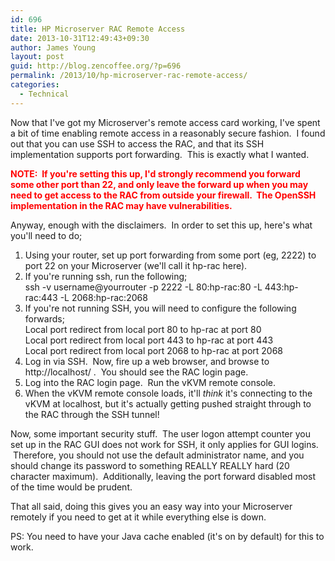 ```yaml
---
id: 696
title: HP Microserver RAC Remote Access
date: 2013-10-31T12:49:43+09:30
author: James Young
layout: post
guid: http://blog.zencoffee.org/?p=696
permalink: /2013/10/hp-microserver-rac-remote-access/
categories:
  - Technical
---
```

Now that I've got my Microserver's remote access card working, I've spent a bit of time enabling remote access in a reasonably secure fashion.  I found out that you can use SSH to access the RAC, and that its SSH implementation supports port forwarding.  This is exactly what I wanted.

**<span style="color: #ff0000;">NOTE:  If you're setting this up, I'd strongly recommend you forward some other port than 22, and only leave the forward up when you may need to get access to the RAC from outside your firewall.  The OpenSSH implementation in the RAC may have vulnerabilities.</span>**

Anyway, enough with the disclaimers.  In order to set this up, here's what you'll need to do;

  1. Using your router, set up port forwarding from some port (eg, 2222) to port 22 on your Microserver (we'll call it hp-rac here).
  2. If you're running ssh, run the following;  
    ssh -v username@yourrouter -p 2222 -L 80:hp-rac:80 -L 443:hp-rac:443 -L 2068:hp-rac:2068
  3. If you're not running SSH, you will need to configure the following forwards;  
    Local port redirect from local port 80 to hp-rac at port 80  
    Local port redirect from local port 443 to hp-rac at port 443  
    Local port redirect from local port 2068 to hp-rac at port 2068
  4. Log in via SSH.  Now, fire up a web browser, and browse to http://localhost/ .  You should see the RAC login page.
  5. Log into the RAC login page.  Run the vKVM remote console.
  6. When the vKVM remote console loads, it'll _think_ it's connecting to the vKVM at localhost, but it's actually getting pushed straight through to the RAC through the SSH tunnel!

Now, some important security stuff.  The user logon attempt counter you set up in the RAC GUI does not work for SSH, it only applies for GUI logins.  Therefore, you should not use the default administrator name, and you should change its password to something REALLY REALLY hard (20 character maximum).  Additionally, leaving the port forward disabled most of the time would be prudent.

That all said, doing this gives you an easy way into your Microserver remotely if you need to get at it while everything else is down.

PS: You need to have your Java cache enabled (it's on by default) for this to work.